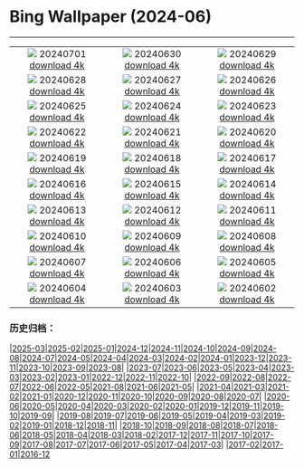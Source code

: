 # Bing Wallpaper (2024-06)
**************
| | | |
| :----: | :----: | :----: |
| ![](https://www.bing.com/th?id=OHR.UbudBali_EN-US3541248173_1920x1080.jpg) 20240701 [download 4k](https://www.bing.com/th?id=OHR.UbudBali_EN-US3541248173_UHD.jpg) | ![](https://www.bing.com/th?id=OHR.TourCorsica_EN-US3437831281_1920x1080.jpg) 20240630 [download 4k](https://www.bing.com/th?id=OHR.TourCorsica_EN-US3437831281_UHD.jpg) | ![](https://www.bing.com/th?id=OHR.ChristopherPark_EN-US9362447266_1920x1080.jpg) 20240629 [download 4k](https://www.bing.com/th?id=OHR.ChristopherPark_EN-US9362447266_UHD.jpg) |
| ![](https://www.bing.com/th?id=OHR.FlorenceDuomo_EN-US1448955167_1920x1080.jpg) 20240628 [download 4k](https://www.bing.com/th?id=OHR.FlorenceDuomo_EN-US1448955167_UHD.jpg) | ![](https://www.bing.com/th?id=OHR.CardinalfishAnemone_EN-US1278259894_1920x1080.jpg) 20240627 [download 4k](https://www.bing.com/th?id=OHR.CardinalfishAnemone_EN-US1278259894_UHD.jpg) | ![](https://www.bing.com/th?id=OHR.FireWave_EN-US1154414797_1920x1080.jpg) 20240626 [download 4k](https://www.bing.com/th?id=OHR.FireWave_EN-US1154414797_UHD.jpg) |
| ![](https://www.bing.com/th?id=OHR.FloresIsland_EN-US1042279828_1920x1080.jpg) 20240625 [download 4k](https://www.bing.com/th?id=OHR.FloresIsland_EN-US1042279828_UHD.jpg) | ![](https://www.bing.com/th?id=OHR.DhakaBangladesh_EN-US0835586345_1920x1080.jpg) 20240624 [download 4k](https://www.bing.com/th?id=OHR.DhakaBangladesh_EN-US0835586345_UHD.jpg) | ![](https://www.bing.com/th?id=OHR.BrazilRainforest_EN-US0704211658_1920x1080.jpg) 20240623 [download 4k](https://www.bing.com/th?id=OHR.BrazilRainforest_EN-US0704211658_UHD.jpg) |
| ![](https://www.bing.com/th?id=OHR.LewaGiraffe_EN-US0571205457_1920x1080.jpg) 20240622 [download 4k](https://www.bing.com/th?id=OHR.LewaGiraffe_EN-US0571205457_UHD.jpg) | ![](https://www.bing.com/th?id=OHR.KokinoMacedonia_EN-US0466604378_1920x1080.jpg) 20240621 [download 4k](https://www.bing.com/th?id=OHR.KokinoMacedonia_EN-US0466604378_UHD.jpg) | ![](https://www.bing.com/th?id=OHR.LawrenceMosaic_EN-US0314379909_1920x1080.jpg) 20240620 [download 4k](https://www.bing.com/th?id=OHR.LawrenceMosaic_EN-US0314379909_UHD.jpg) |
| ![](https://www.bing.com/th?id=OHR.LupinIceland_EN-US0093427185_1920x1080.jpg) 20240619 [download 4k](https://www.bing.com/th?id=OHR.LupinIceland_EN-US0093427185_UHD.jpg) | ![](https://www.bing.com/th?id=OHR.HummingThistle_EN-US9897642087_1920x1080.jpg) 20240618 [download 4k](https://www.bing.com/th?id=OHR.HummingThistle_EN-US9897642087_UHD.jpg) | ![](https://www.bing.com/th?id=OHR.RedFoxDad_EN-US9773161483_1920x1080.jpg) 20240617 [download 4k](https://www.bing.com/th?id=OHR.RedFoxDad_EN-US9773161483_UHD.jpg) |
| ![](https://www.bing.com/th?id=OHR.NazareWave_EN-US9510827848_1920x1080.jpg) 20240616 [download 4k](https://www.bing.com/th?id=OHR.NazareWave_EN-US9510827848_UHD.jpg) | ![](https://www.bing.com/th?id=OHR.FlagsDC_EN-US9363778856_1920x1080.jpg) 20240615 [download 4k](https://www.bing.com/th?id=OHR.FlagsDC_EN-US9363778856_UHD.jpg) | ![](https://www.bing.com/th?id=OHR.RegistanUzbekistan_EN-US7287760362_1920x1080.jpg) 20240614 [download 4k](https://www.bing.com/th?id=OHR.RegistanUzbekistan_EN-US7287760362_UHD.jpg) |
| ![](https://www.bing.com/th?id=OHR.BigBendMilkyWay_EN-US7213876995_1920x1080.jpg) 20240613 [download 4k](https://www.bing.com/th?id=OHR.BigBendMilkyWay_EN-US7213876995_UHD.jpg) | ![](https://www.bing.com/th?id=OHR.GemsbokBotswana_EN-US7126985499_1920x1080.jpg) 20240612 [download 4k](https://www.bing.com/th?id=OHR.GemsbokBotswana_EN-US7126985499_UHD.jpg) | ![](https://www.bing.com/th?id=OHR.OsakaNight_EN-US7022302235_1920x1080.jpg) 20240611 [download 4k](https://www.bing.com/th?id=OHR.OsakaNight_EN-US7022302235_UHD.jpg) |
| ![](https://www.bing.com/th?id=OHR.BardenasBiosphere_EN-US6936891495_1920x1080.jpg) 20240610 [download 4k](https://www.bing.com/th?id=OHR.BardenasBiosphere_EN-US6936891495_UHD.jpg) | ![](https://www.bing.com/th?id=OHR.KillikRiverAlaska_EN-US6860539516_1920x1080.jpg) 20240609 [download 4k](https://www.bing.com/th?id=OHR.KillikRiverAlaska_EN-US6860539516_UHD.jpg) | ![](https://www.bing.com/th?id=OHR.HumpbackFamily_EN-US6789097648_1920x1080.jpg) 20240608 [download 4k](https://www.bing.com/th?id=OHR.HumpbackFamily_EN-US6789097648_UHD.jpg) |
| ![](https://www.bing.com/th?id=OHR.LesBravesNormandy_EN-US6707866678_1920x1080.jpg) 20240607 [download 4k](https://www.bing.com/th?id=OHR.LesBravesNormandy_EN-US6707866678_UHD.jpg) | ![](https://www.bing.com/th?id=OHR.MadagascarRiver_EN-US6642458773_1920x1080.jpg) 20240606 [download 4k](https://www.bing.com/th?id=OHR.MadagascarRiver_EN-US6642458773_UHD.jpg) | ![](https://www.bing.com/th?id=OHR.ChestnutBeeEater_EN-US6538566329_1920x1080.jpg) 20240605 [download 4k](https://www.bing.com/th?id=OHR.ChestnutBeeEater_EN-US6538566329_UHD.jpg) |
| ![](https://www.bing.com/th?id=OHR.CopenhagenBicycles_EN-US6431027482_1920x1080.jpg) 20240604 [download 4k](https://www.bing.com/th?id=OHR.CopenhagenBicycles_EN-US6431027482_UHD.jpg) | ![](https://www.bing.com/th?id=OHR.GardenWeek_EN-US6333815527_1920x1080.jpg) 20240603 [download 4k](https://www.bing.com/th?id=OHR.GardenWeek_EN-US6333815527_UHD.jpg) | ![](https://www.bing.com/th?id=OHR.PrideMonthSF_EN-US6251373281_1920x1080.jpg) 20240602 [download 4k](https://www.bing.com/th?id=OHR.PrideMonthSF_EN-US6251373281_UHD.jpg) |

### 历史归档：

|[2025-03](bing/2025-03/2025-03.md)|[2025-02](bing/2025-02/2025-02.md)|[2025-01](bing/2025-01/2025-01.md)|[2024-12](bing/2024-12/2024-12.md)|[2024-11](bing/2024-11/2024-11.md)|[2024-10](bing/2024-10/2024-10.md)|[2024-09](bing/2024-09/2024-09.md)|[2024-08](bing/2024-08/2024-08.md)|[2024-07](bing/2024-07/2024-07.md)|[2024-05](bing/2024-05/2024-05.md)|[2024-04](bing/2024-04/2024-04.md)|[2024-03](bing/2024-03/2024-03.md)|[2024-02](bing/2024-02/2024-02.md)|[2024-01](bing/2024-01/2024-01.md)|[2023-12](bing/2023-12/2023-12.md)|[2023-11](bing/2023-11/2023-11.md)|[2023-10](bing/2023-10/2023-10.md)|[2023-09](bing/2023-09/2023-09.md)|[2023-08](bing/2023-08/2023-08.md)|
|[2023-07](bing/2023-07/2023-07.md)|[2023-06](bing/2023-06/2023-06.md)|[2023-05](bing/2023-05/2023-05.md)|[2023-04](bing/2023-04/2023-04.md)|[2023-03](bing/2023-03/2023-03.md)|[2023-02](bing/2023-02/2023-02.md)|[2023-01](bing/2023-01/2023-01.md)|[2022-12](bing/2022-12/2022-12.md)|[2022-11](bing/2022-11/2022-11.md)|[2022-10](bing/2022-10/2022-10.md)|
|[2022-09](bing/2022-09/2022-09.md)|[2022-08](bing/2022-08/2022-08.md)|[2022-07](bing/2022-07/2022-07.md)|[2022-06](bing/2022-06/2022-06.md)|[2022-05](bing/2022-05/2022-05.md)|[2021-08](bing/2021-08/2021-08.md)|[2021-06](bing/2021-06/2021-06.md)|[2021-05](bing/2021-05/2021-05.md)|
|[2021-04](bing/2021-04/2021-04.md)|[2021-03](bing/2021-03/2021-03.md)|[2021-02](bing/2021-02/2021-02.md)|[2021-01](bing/2021-01/2021-01.md)|[2020-12](bing/2020-12/2020-12.md)|[2020-11](bing/2020-11/2020-11.md)|[2020-10](bing/2020-10/2020-10.md)|[2020-09](bing/2020-09/2020-09.md)|[2020-08](bing/2020-08/2020-08.md)|[2020-07](bing/2020-07/2020-07.md)|
|[2020-06](bing/2020-06/2020-06.md)|[2020-05](bing/2020-05/2020-05.md)|[2020-04](bing/2020-04/2020-04.md)|[2020-03](bing/2020-03/2020-03.md)|[2020-02](bing/2020-02/2020-02.md)|[2020-01](bing/2020-01/2020-01.md)|[2019-12](bing/2019-12/2019-12.md)|[2019-11](bing/2019-11/2019-11.md)|[2019-10](bing/2019-10/2019-10.md)|[2019-09](bing/2019-09/2019-09.md)|
|[2019-08](bing/2019-08/2019-08.md)|[2019-07](bing/2019-07/2019-07.md)|[2019-06](bing/2019-06/2019-06.md)|[2019-05](bing/2019-05/2019-05.md)|[2019-04](bing/2019-04/2019-04.md)|[2019-03](bing/2019-03/2019-03.md)|[2019-02](bing/2019-02/2019-02.md)|[2019-01](bing/2019-01/2019-01.md)|[2018-12](bing/2018-12/2018-12.md)|[2018-11](bing/2018-11/2018-11.md)|
|[2018-10](bing/2018-10/2018-10.md)|[2018-09](bing/2018-09/2018-09.md)|[2018-08](bing/2018-08/2018-08.md)|[2018-07](bing/2018-07/2018-07.md)|[2018-06](bing/2018-06/2018-06.md)|[2018-05](bing/2018-05/2018-05.md)|[2018-04](bing/2018-04/2018-04.md)|[2018-03](bing/2018-03/2018-03.md)|[2018-02](bing/2018-02/2018-02.md)|[2017-12](bing/2017-12/2017-12.md)|[2017-11](bing/2017-11/2017-11.md)|[2017-10](bing/2017-10/2017-10.md)|[2017-09](bing/2017-09/2017-09.md)|[2017-08](bing/2017-08/2017-08.md)|[2017-07](bing/2017-07/2017-07.md)|[2017-06](bing/2017-06/2017-06.md)|[2017-05](bing/2017-05/2017-05.md)|[2017-04](bing/2017-04/2017-04.md)|[2017-03](bing/2017-03/2017-03.md)|
|[2017-02](bing/2017-02/2017-02.md)|[2017-01](bing/2017-01/2017-01.md)|[2016-12](bing/2016-12/2016-12.md)